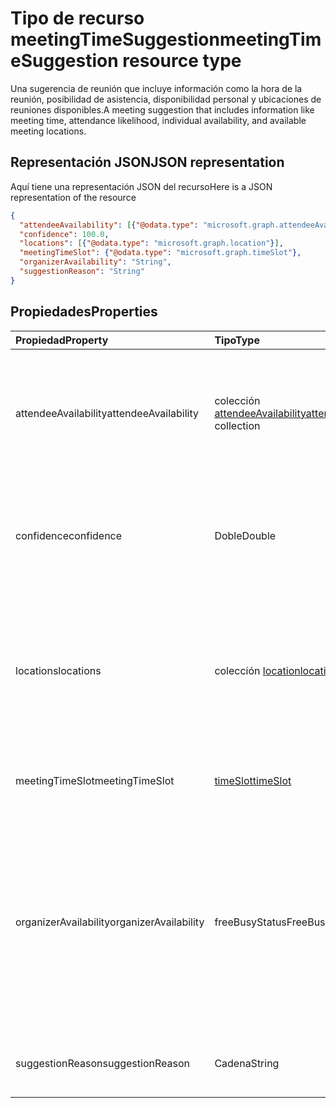 # <a name="meetingtimesuggestion-resource-type"></a><span data-ttu-id="37bda-101">Tipo de recurso meetingTimeSuggestion</span><span class="sxs-lookup"><span data-stu-id="37bda-101">meetingTimeSuggestion resource type</span></span>

<span data-ttu-id="37bda-102">Una sugerencia de reunión que incluye información como la hora de la reunión, posibilidad de asistencia, disponibilidad personal y ubicaciones de reuniones disponibles.</span><span class="sxs-lookup"><span data-stu-id="37bda-102">A meeting suggestion that includes information like meeting time, attendance likelihood, individual availability, and available meeting locations.</span></span>

## <a name="json-representation"></a><span data-ttu-id="37bda-103">Representación JSON</span><span class="sxs-lookup"><span data-stu-id="37bda-103">JSON representation</span></span>

<span data-ttu-id="37bda-104">Aquí tiene una representación JSON del recurso</span><span class="sxs-lookup"><span data-stu-id="37bda-104">Here is a JSON representation of the resource</span></span>

<!-- {
  "blockType": "resource",
  "optionalProperties": [

  ],
  "@odata.type": "microsoft.graph.meetingTimeSuggestion"
}-->

```json
{
  "attendeeAvailability": [{"@odata.type": "microsoft.graph.attendeeAvailability"}],
  "confidence": 100.0,
  "locations": [{"@odata.type": "microsoft.graph.location"}],
  "meetingTimeSlot": {"@odata.type": "microsoft.graph.timeSlot"},
  "organizerAvailability": "String",
  "suggestionReason": "String"
}

```
## <a name="properties"></a><span data-ttu-id="37bda-105">Propiedades</span><span class="sxs-lookup"><span data-stu-id="37bda-105">Properties</span></span>
| <span data-ttu-id="37bda-106">Propiedad</span><span class="sxs-lookup"><span data-stu-id="37bda-106">Property</span></span>     | <span data-ttu-id="37bda-107">Tipo</span><span class="sxs-lookup"><span data-stu-id="37bda-107">Type</span></span>   |<span data-ttu-id="37bda-108">Descripción</span><span class="sxs-lookup"><span data-stu-id="37bda-108">Description</span></span>|
|:---------------|:--------|:----------|
|<span data-ttu-id="37bda-109">attendeeAvailability</span><span class="sxs-lookup"><span data-stu-id="37bda-109">attendeeAvailability</span></span>|<span data-ttu-id="37bda-110">colección [attendeeAvailability](attendeeavailability.md)</span><span class="sxs-lookup"><span data-stu-id="37bda-110">[attendeeAvailability](attendeeavailability.md) collection</span></span>|<span data-ttu-id="37bda-111">Una matriz que muestra el estado de disponibilidad de cada asistente para esta sugerencia de reunión.</span><span class="sxs-lookup"><span data-stu-id="37bda-111">An array that shows the availability status of each attendee for this meeting suggestion.</span></span>|
|<span data-ttu-id="37bda-112">confidence</span><span class="sxs-lookup"><span data-stu-id="37bda-112">confidence</span></span>|<span data-ttu-id="37bda-113">Doble</span><span class="sxs-lookup"><span data-stu-id="37bda-113">Double</span></span>|<span data-ttu-id="37bda-114">Un porcentaje que representa la probabilidad de que asistan todos los convocados.</span><span class="sxs-lookup"><span data-stu-id="37bda-114">A percentage that represents the likelhood of all the attendees attending.</span></span>|
|<span data-ttu-id="37bda-115">locations</span><span class="sxs-lookup"><span data-stu-id="37bda-115">locations</span></span>|<span data-ttu-id="37bda-116">colección [location](location.md)</span><span class="sxs-lookup"><span data-stu-id="37bda-116">[location](location.md) collection</span></span>|<span data-ttu-id="37bda-117">Una matriz que especifica el nombre y la ubicación geográfica de cada ubicación de reunión para esta sugerencia de reunión.</span><span class="sxs-lookup"><span data-stu-id="37bda-117">An array that specifies the name and geographic location of each meeting location for this meeting suggestion.</span></span>|
|<span data-ttu-id="37bda-118">meetingTimeSlot</span><span class="sxs-lookup"><span data-stu-id="37bda-118">meetingTimeSlot</span></span>|[<span data-ttu-id="37bda-119">timeSlot</span><span class="sxs-lookup"><span data-stu-id="37bda-119">timeSlot</span></span>](timeslot.md)|<span data-ttu-id="37bda-120">Un período de tiempo sugerido para la reunión.</span><span class="sxs-lookup"><span data-stu-id="37bda-120">A time period suggested for the meeting.</span></span>|
|<span data-ttu-id="37bda-121">organizerAvailability</span><span class="sxs-lookup"><span data-stu-id="37bda-121">organizerAvailability</span></span>|<span data-ttu-id="37bda-122">freeBusyStatus</span><span class="sxs-lookup"><span data-stu-id="37bda-122">FreeBusyStatus</span></span>| <span data-ttu-id="37bda-123">Disponibilidad del organizador de la reunión para esta sugerencia de reunión.</span><span class="sxs-lookup"><span data-stu-id="37bda-123">Availability of the meeting organizer for this meeting suggestion. Possible values are: , , , , , .</span></span> <span data-ttu-id="37bda-124">Los valores posibles son `free`, `tentative`, `busy`, `oof`, `workingElsewhere` y `unknown`.</span><span class="sxs-lookup"><span data-stu-id="37bda-124">The possible values are `free`, `tentative`, `busy`, `oof`, `workingElsewhere`, `unknown`, , , , , , or .</span></span>|
|<span data-ttu-id="37bda-125">suggestionReason</span><span class="sxs-lookup"><span data-stu-id="37bda-125">suggestionReason</span></span>|<span data-ttu-id="37bda-126">Cadena</span><span class="sxs-lookup"><span data-stu-id="37bda-126">String</span></span>|<span data-ttu-id="37bda-127">Razón para proponer hora de la reunión.</span><span class="sxs-lookup"><span data-stu-id="37bda-127">Reason for suggesting the meeting time.</span></span>|

<!-- uuid: 8fcb5dbc-d5aa-4681-8e31-b001d5168d79
2015-10-25 14:57:30 UTC -->
<!-- {
  "type": "#page.annotation",
  "description": "meetingTimeSuggestion resource",
  "keywords": "",
  "section": "documentation",
  "tocPath": ""
}-->